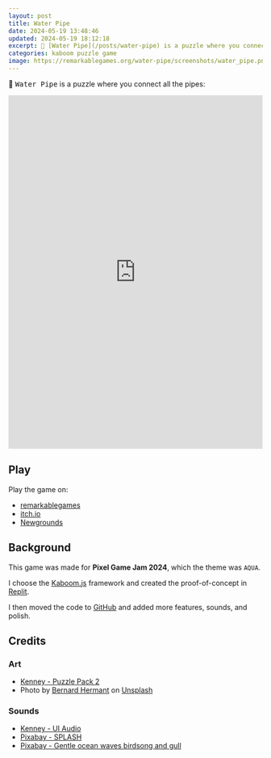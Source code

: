 ```yaml
---
layout: post
title: Water Pipe
date: 2024-05-19 13:48:46
updated: 2024-05-19 18:12:18
excerpt: 🚰 [Water Pipe](/posts/water-pipe) is a puzzle where you connect all the pipes.
categories: kaboom puzzle game
image: https://remarkablegames.org/water-pipe/screenshots/water_pipe.png
---
```


🚰 <kbd>Water Pipe</kbd> is a puzzle where you connect all the pipes:

<iframe src="https://remarkablegames.org/water-pipe/" frameBorder="0" width="100%" height="700" style="display: block; margin: 0 auto;"></iframe>

## Play

Play the game on:

- [remarkablegames](https://remarkablegames.org/water-pipe/)
- [itch.io](https://remarkablegames.itch.io/water-pipe)
- [Newgrounds](https://www.newgrounds.com/portal/view/930938)

## Background

This game was made for **Pixel Game Jam 2024**, which the theme was `AQUA`.

I choose the [Kaboom.js](https://kaboomjs.com/) framework and created the proof-of-concept in [Replit](https://replit.com/@remarkablemark/Water-Pipe).

I then moved the code to [GitHub](https://github.com/remarkablegames/water-pipe) and added more features, sounds, and polish.

## Credits

### Art

- [Kenney - Puzzle Pack 2](https://kenney.nl/assets/puzzle-pack-2)
- Photo by [Bernard Hermant](https://unsplash.com/@bernardhermant) on [Unsplash](https://unsplash.com/photos/brown-concrete-brick-t4DuoDHjxrQ)

### Sounds

- [Kenney - UI Audio](https://kenney.nl/assets/ui-audio)
- [Pixabay - SPLASH](https://pixabay.com/sound-effects/splash-by-blaukreuz-6261/)
- [Pixabay - Gentle ocean waves birdsong and gull](https://pixabay.com/sound-effects/gentle-ocean-waves-birdsong-and-gull-7109/)
